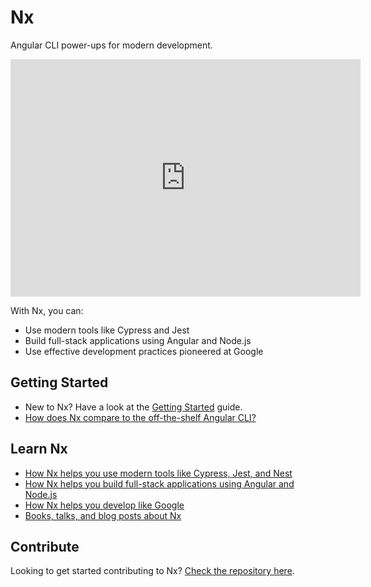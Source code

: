 # Nx

Angular CLI power-ups for modern development.

<iframe width="560" height="380" src="https://www.youtube.com/embed/XZpp52IqD2A" frameborder="0" allow="accelerometer; autoplay; encrypted-media; gyroscope; picture-in-picture" allowfullscreen></iframe>

With Nx, you can:

- Use modern tools like Cypress and Jest
- Build full-stack applications using Angular and Node.js
- Use effective development practices pioneered at Google

## Getting Started

- New to Nx? Have a look at the [Getting Started](./getting-started) guide.
- [How does Nx compare to the off-the-shelf Angular CLI?](./nx-and-cli)

## Learn Nx

- [How Nx helps you use modern tools like Cypress, Jest, and Nest](../fundamentals/use-modern-tools)
- [How Nx helps you build full-stack applications using Angular and Node.js](../fundamentals/build-full-stack-applications)
- [How Nx helps you develop like Google](../fundamentals/develop-like-google)
- [Books, talks, and blog posts about Nx](./resources)

## Contribute

Looking to get started contributing to Nx? [Check the repository here](http://github.com/nrwl/nx).
